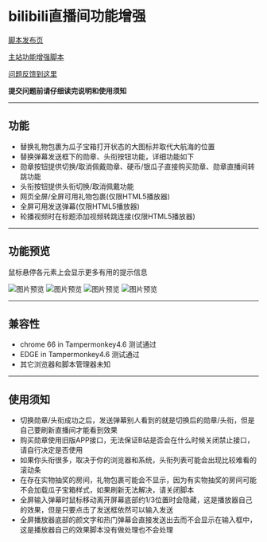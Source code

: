 bilibili直播间功能增强
=======================

[脚本发布页](https://greasyfork.org/zh-CN/scripts/368635)

[主站功能增强脚本](https://greasyfork.org/zh-CN/scripts/368446)

[问题反馈到这里](https://github.com/indefined/UserScript-for-Bilibili/issues)

**提交问题前请仔细读完说明和使用须知**

-------------------------
## 功能

- 替换礼物包裹为瓜子宝箱打开状态的大图标并取代大航海的位置
- 替换弹幕发送框下的勋章、头衔按钮功能，详细功能如下
- 勋章按钮提供切换/取消佩戴勋章、硬币/银瓜子直接购买勋章、勋章直播间转跳功能
- 头衔按钮提供头衔切换/取消佩戴功能
- 网页全屏/全屏可用礼物包裹(仅限HTML5播放器)
- 全屏可用发送弹幕(仅限HTML5播放器)
- 轮播视频时在标题添加视频转跳连接(仅限HTML5播放器)

-------------------------
## 功能预览

鼠标悬停各元素上会显示更多有用的提示信息

![图片预览](https://greasyfork.org/system/screenshots/screenshots/000/011/233/original/blivePlus.medal.png)
![图片预览](https://greasyfork.org/system/screenshots/screenshots/000/011/234/original/blivePlus.title.png)
![图片预览](https://greasyfork.org/system/screenshots/screenshots/000/011/235/original/blivePlus.fullWin.jpg)
![图片预览](https://greasyfork.org/system/screenshots/screenshots/000/011/236/original/blivePlus.videoTitle.png)

-------------------------
## 兼容性

- chrome 66 in Tampermonkey4.6 测试通过
- EDGE in Tampermonkey4.6 测试通过
- 其它浏览器和脚本管理器未知

-------------------------
## 使用须知

- 切换勋章/头衔成功之后，发送弹幕别人看到的就是切换后的勋章/头衔，但是自己要刷新直播间才能看到效果
- 购买勋章使用旧版APP接口，无法保证B站是否会在什么时候关闭禁止接口，请自行决定是否使用
- 如果你头衔很多，取决于你的浏览器和系统，头衔列表可能会出现比较难看的滚动条
- 在存在实物抽奖的房间，礼物包裹可能会不显示，因为有实物抽奖的房间可能不会加载瓜子宝箱样式，如果刷新无法解决，请关闭脚本
- 全屏输入弹幕时鼠标移动离开屏幕底部约1/3位置时会隐藏，这是播放器自己的效果，但是只要点击了发送框依然可以输入发送
- 全屏播放器底部的颜文字和热门弹幕会直接发送出去而不会显示在输入框中，这是播放器自己的效果脚本没有做处理也不会处理